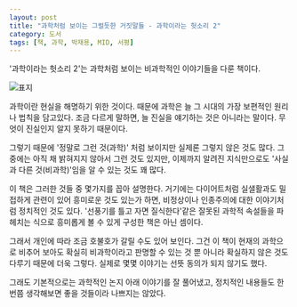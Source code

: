 ```yaml
---
layout: post
title: "과학처럼 보이는 그럴듯한 거짓말들 - 과학이라는 헛소리 2"
category: 도서
tags: [책, 과학, 박재용, MID, 서평]
---
```


'과학이라는 헛소리 2'는
과학처럼 보이는 비과학적인 이야기들을 다룬 책이다.

![표지](https://lh3.googleusercontent.com/wx3vXVJyToAo5xw4srf6J8iK5VxiX_syrDCLCIqBDFYoTRXyUNdQ1eLTsbo38AtB_6eSMrB7srAsqw=s480)

과학이란 현실을 해명하기 위한 것이다.
때문에 과학은 늘 그 시대의 가장 보편적인 원리나 법칙을 담고있다.
조금 다르게 말하면,
늘 진실을 얘기하는 것은 아니라는 말이다.
무엇이 진실인지 알지 못하기 때문이다.

그렇기 때문에 '정말로 그런 것(과학)' 처럼 보이지만
실제론 그렇지 않은 것도 많다.
그 중에는 아직 채 밝혀지지 않아서 그런 것도 있지만,
이제까지 알려진 지식만으로도 '사실과 다른 것(비과학)'임을 알 수 있는 것도 꽤 많다.

이 책은 그러한 것들 중 몇가지를 꼽아 설명한다.
거기에는 다이어트처럼 실샐활과도 밀접하게 관련이 있어 흥미로운 것도 있는가 하면,
비정상이나 인종주의에 대한 이야기처럼 정치적인 것도 있다.
'선풍기를 틀고 자면 질식한다'같은 잘못된 과학적 속설들을 파헤치는 식으로
흥미롭게 볼 수 있게 구성한 책은 아닌 셈이다.

그래서 개인에 따라 조금 호불호가 갈릴 수도 있어 보인다.
그건 이 책이 현재의 과학으로 비추어 보아도 확실히 비과학이라고 판명할 수 있는 것 뿐 아니라
확실하지 않은 것도 다루기 때문에 더욱 그렇다.
실제로 몇몇 이야기는 선뜻 동의가 되지 않기도 했다.

그래도 기본적으로는 과학적인 논지 아래 이야기를 잘 풀어냈고,
정치적인 내용들도 한번쯤 생각해보면 좋을 것들이라 나쁘지는 않았다.
